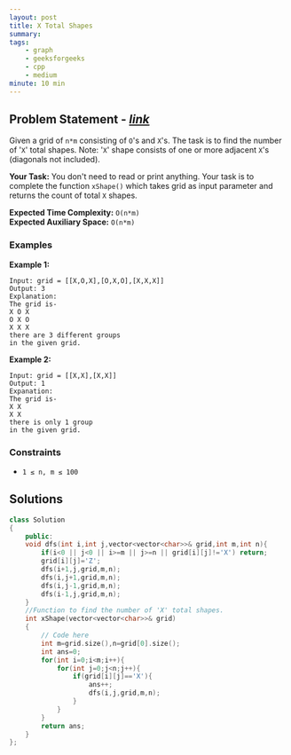 ```yaml
---
layout: post
title: X Total Shapes                  
summary:
tags:
    - graph
    - geeksforgeeks
    - cpp
    - medium
minute: 10 min
---
```


## Problem Statement - [*link*](https://practice.geeksforgeeks.org/problems/x-total-shapes3617/0/?track=DSASP-Graph&batchId=154)  

Given  a grid of `n*m` consisting of `O`'s and `X`'s. The task is to find the number of '`X`' total shapes.
Note: '`X`' shape consists of one or more adjacent `X`'s (diagonals not included).

**Your Task:** 
You don't need to read or print anything. Your task is to complete the function `xShape()` which takes grid as input parameter and returns the count of total `X` shapes.


**Expected Time Complexity:** `O(n*m)`           
**Expected Auxiliary Space:** `O(n*m)`


### Examples

**Example 1:**   
```
Input: grid = [[X,O,X],[O,X,O],[X,X,X]]
Output: 3
Explanation: 
The grid is-
X O X
O X O
X X X
there are 3 different groups 
in the given grid.

```


**Example 2:**   
```
Input: grid = [[X,X],[X,X]]
Output: 1
Expanation: 
The grid is- 
X X
X X
there is only 1 group
in the given grid.
``` 


### Constraints

+ `1 ≤ n, m ≤ 100`

## Solutions

```cpp
class Solution
{
    public:
 	void dfs(int i,int j,vector<vector<char>>& grid,int m,int n){
        if(i<0 || j<0 || i>=m || j>=n || grid[i][j]!='X') return;
        grid[i][j]='Z';
        dfs(i+1,j,grid,m,n);
        dfs(i,j+1,grid,m,n);
        dfs(i,j-1,grid,m,n);
        dfs(i-1,j,grid,m,n);
    }
    //Function to find the number of 'X' total shapes.
    int xShape(vector<vector<char>>& grid) 
    {
        // Code here
        int m=grid.size(),n=grid[0].size();
        int ans=0;
        for(int i=0;i<m;i++){
            for(int j=0;j<n;j++){
                if(grid[i][j]=='X'){
                    ans++;
                    dfs(i,j,grid,m,n);
                }
            }
        }
        return ans;
    }
};
```

